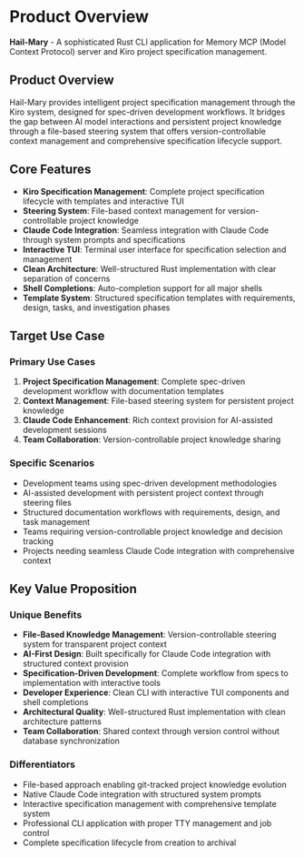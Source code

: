 # Product Overview

**Hail-Mary** - A sophisticated Rust CLI application for Memory MCP (Model Context Protocol) server and Kiro project specification management.

## Product Overview

Hail-Mary provides intelligent project specification management through the Kiro system, designed for spec-driven development workflows. It bridges the gap between AI model interactions and persistent project knowledge through a file-based steering system that offers version-controllable context management and comprehensive specification lifecycle support.

## Core Features

- **Kiro Specification Management**: Complete project specification lifecycle with templates and interactive TUI
- **Steering System**: File-based context management for version-controllable project knowledge  
- **Claude Code Integration**: Seamless integration with Claude Code through system prompts and specifications
- **Interactive TUI**: Terminal user interface for specification selection and management
- **Clean Architecture**: Well-structured Rust implementation with clear separation of concerns
- **Shell Completions**: Auto-completion support for all major shells
- **Template System**: Structured specification templates with requirements, design, tasks, and investigation phases

## Target Use Case

### Primary Use Cases
1. **Project Specification Management**: Complete spec-driven development workflow with documentation templates
2. **Context Management**: File-based steering system for persistent project knowledge
3. **Claude Code Enhancement**: Rich context provision for AI-assisted development sessions
4. **Team Collaboration**: Version-controllable project knowledge sharing

### Specific Scenarios
- Development teams using spec-driven development methodologies
- AI-assisted development with persistent project context through steering files
- Structured documentation workflows with requirements, design, and task management
- Teams requiring version-controllable project knowledge and decision tracking
- Projects needing seamless Claude Code integration with comprehensive context

## Key Value Proposition

### Unique Benefits
- **File-Based Knowledge Management**: Version-controllable steering system for transparent project context
- **AI-First Design**: Built specifically for Claude Code integration with structured context provision
- **Specification-Driven Development**: Complete workflow from specs to implementation with interactive tools
- **Developer Experience**: Clean CLI with interactive TUI components and shell completions
- **Architectural Quality**: Well-structured Rust implementation with clean architecture patterns
- **Team Collaboration**: Shared context through version control without database synchronization

### Differentiators
- File-based approach enabling git-tracked project knowledge evolution
- Native Claude Code integration with structured system prompts
- Interactive specification management with comprehensive template system
- Professional CLI application with proper TTY management and job control
- Complete specification lifecycle from creation to archival

